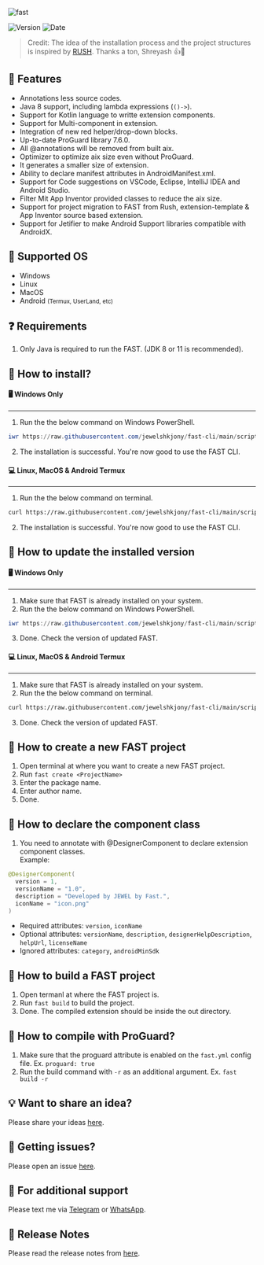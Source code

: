 ![fast](https://github.com/user-attachments/assets/1af854f5-fdb8-493a-8f07-be58ed8c2af3)

![Version](https://img.shields.io/badge/Latest_Version-1.2.3-blue?labelColor=orange) ![Date](https://img.shields.io/badge/-07.11.24.11.31-gray?logoColor=yellow)

> Credit: The idea of the installation process and the project structures is inspired by [RUSH](https://github.com/shreyashsaitwal/rush-cli/tree/main). Thanks a ton, Shreyash 👍🎁

## 🌟 Features
- Annotations less source codes.
- Java 8 support, including lambda expressions (`()->`).
- Support for Kotlin language to writte extension components.
- Support for Multi-component in extension.
- Integration of new red helper/drop-down blocks.
- Up-to-date ProGuard library 7.6.0.
- All @annotations will be removed from built aix.
- Optimizer to optimize aix size even without ProGuard.
- It generates a smaller size of extension.
- Ability to declare manifest attributes in AndroidManifest.xml.
- Support for Code suggestions on VSCode, Eclipse, IntelliJ IDEA and Android Studio.
- Filter Mit App Inventor provided classes to reduce the aix size.
- Support for project migration to FAST from Rush, extension-template & App Inventor source based extension.
- Support for Jetifier to make Android Support libraries compatible with AndroidX.

## 🤝 Supported OS
- Windows
- Linux
- MacOS
- Android <small>(Termux, UserLand, etc)</small>

## ❓ Requirements
1. Only Java is required to run the FAST. (JDK 8 or 11 is recommended).

## 🤔 How to install?
#### 🖥️ Windows Only
---
1. Run the the below command on Windows PowerShell.
````.ps1
iwr https://raw.githubusercontent.com/jewelshkjony/fast-cli/main/scripts/install/win.ps1 -useb | iex
````
2. The installation is successful. You're now good to use the FAST CLI.

#### 💻 Linux, MacOS & Android Termux
---
1. Run the the below command on terminal.
````.sh
curl https://raw.githubusercontent.com/jewelshkjony/fast-cli/main/scripts/install/install.sh -fsSL | sh
````
2. The installation is successful. You're now good to use the FAST CLI.

## 🤔 How to update the installed version
#### 🖥️ Windows Only
---
1. Make sure that FAST is already installed on your system.
2. Run the the below command on Windows PowerShell.
````.ps1
iwr https://raw.githubusercontent.com/jewelshkjony/fast-cli/main/scripts/update/win.ps1 -useb | iex
````
3. Done. Check the version of updated FAST.

#### 💻 Linux, MacOS & Android Termux
---
1. Make sure that FAST is already installed on your system.
2. Run the the below command on terminal.
````.sh
curl https://raw.githubusercontent.com/jewelshkjony/fast-cli/main/scripts/update/install.sh -fsSL | sh
````
3. Done. Check the version of updated FAST.

## 🤔 How to create a new FAST project
1. Open terminal at where you want to create a new FAST project.
2. Run `fast create <ProjectName>`
3. Enter the package name.
4. Enter author name.
5. Done.

## 🤔 How to declare the component class
1. You need to annotate with @DesignerComponent to declare extension component classes.\
Example:
````.java
@DesignerComponent(
  version = 1,
  versionName = "1.0",
  description = "Developed by JEWEL by Fast.",
  iconName = "icon.png"
)
````

- Required attributes: `version`, `iconName`
- Optional attributes: `versionName`, `description`, `designerHelpDescription`, `helpUrl`, `licenseName`
- Ignored attributes: `category`, `androidMinSdk`

## 🤔 How to build a FAST project
1. Open termanl at where the FAST project is.
2. Run `fast build` to build the project.
3. Done. The compiled extension should be inside the out directory.

## 🤔 How to compile with ProGuard?
1. Make sure that the proguard attribute is enabled on the `fast.yml` config file. Ex. `proguard: true`
2. Run the build command with `-r` as an additional argument. Ex. `fast build -r`

## 💡 Want to share an idea?
Please share your ideas [here](https://github.com/jewelshkjony/fast-cli/discussions).

## 🐛 Getting issues?
Please open an issue [here](https://github.com/jewelshkjony/fast-cli/issues).

## 🤝 For additional support
Please text me via [Telegram](https://t.me/jewelshkjony) or [WhatsApp](https://wa.me/8801775668913).

## 📝 Release Notes
Please read the release notes from [here](https://github.com/jewelshkjony/fast-cli/blob/main/ReleaseNotes.md).
